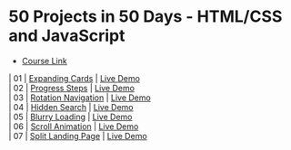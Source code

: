 # 50 Projects in 50 Days - HTML/CSS and JavaScript

- [Course Link](https://www.udemy.com/course/50-projects-50-days)

| 01 | [Expanding Cards](https://github.com/moouro/50Projects-In50Days/tree/main/expanding-cards)
| [Live Demo](https://xenodochial-panini-1f19ae.netlify.app/) <br>
| 02 | [Progress Steps](https://github.com/moouro/50Projects-In50Days/tree/main/progress-steps)
| [Live Demo](https://gifted-clarke-f0c2ee.netlify.app/) <br>
| 03 | [Rotation Navigation](https://github.com/moouro/50Projects-In50Days/tree/main/rotating-navigation)
| [Live Demo](https://competent-wiles-bf8aa0.netlify.app/) <br>
| 04 | [Hidden Search](https://github.com/moouro/50Projects-In50Days/tree/main/hidden-search-widget)
| [Live Demo](https://dazzling-clarke-e48ce0.netlify.app/) <br>
| 05 | [Blurry Loading](https://github.com/moouro/50Projects-In50Days/tree/main/blurry-loading)
| [Live Demo](https://goofy-aryabhata-9039af.netlify.app/) <br>
| 06 | [Scroll Animation](https://github.com/moouro/50Projects-In50Days/tree/main/blurry-loading)
| [Live Demo](https://festive-pare-6172a0.netlify.app/) <br>
| 07 | [Split Landing Page](https://github.com/moouro/50Projects-In50Days/tree/main/split-landing-page)
| [Live Demo](https://vibrant-roentgen-86e8b5.netlify.app/) <br>